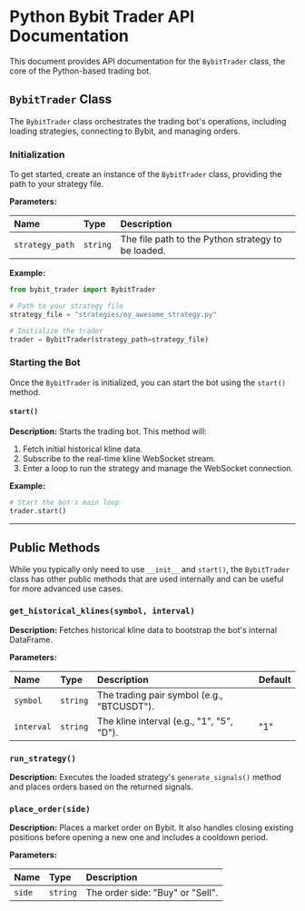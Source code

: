 # Python Bybit Trader API Documentation

This document provides API documentation for the `BybitTrader` class, the core of the Python-based trading bot.

## `BybitTrader` Class

The `BybitTrader` class orchestrates the trading bot's operations, including loading strategies, connecting to Bybit, and managing orders.

### Initialization

To get started, create an instance of the `BybitTrader` class, providing the path to your strategy file.

**Parameters:**

| Name            | Type     | Description                                      |
| :-------------- | :------- | :----------------------------------------------- |
| `strategy_path` | `string` | The file path to the Python strategy to be loaded. |

**Example:**

```python
from bybit_trader import BybitTrader

# Path to your strategy file
strategy_file = "strategies/my_awesome_strategy.py"

# Initialize the trader
trader = BybitTrader(strategy_path=strategy_file)
```

### Starting the Bot

Once the `BybitTrader` is initialized, you can start the bot using the `start()` method.

#### `start()`

**Description:** Starts the trading bot. This method will:
1.  Fetch initial historical kline data.
2.  Subscribe to the real-time kline WebSocket stream.
3.  Enter a loop to run the strategy and manage the WebSocket connection.

**Example:**

```python
# Start the bot's main loop
trader.start()
```

---

## Public Methods

While you typically only need to use `__init__` and `start()`, the `BybitTrader` class has other public methods that are used internally and can be useful for more advanced use cases.

### `get_historical_klines(symbol, interval)`

**Description:** Fetches historical kline data to bootstrap the bot's internal DataFrame.

**Parameters:**

| Name       | Type     | Description                               | Default |
| :--------- | :------- | :---------------------------------------- | :------ |
| `symbol`   | `string` | The trading pair symbol (e.g., "BTCUSDT"). |         |
| `interval` | `string` | The kline interval (e.g., "1", "5", "D"). | "1"     |

### `run_strategy()`

**Description:** Executes the loaded strategy's `generate_signals()` method and places orders based on the returned signals.

### `place_order(side)`

**Description:** Places a market order on Bybit. It also handles closing existing positions before opening a new one and includes a cooldown period.

**Parameters:**

| Name   | Type     | Description                      |
| :----- | :------- | :------------------------------- |
| `side` | `string` | The order side: "Buy" or "Sell". |
